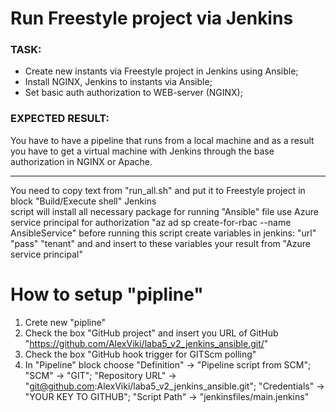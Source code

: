 # Run Freestyle project via Jenkins

### TASK:
- Create new instants via Freestyle project in Jenkins using Ansible;
- Install NGINX, Jenkins to instants via Ansible;
- Set basic auth authorization to WEB-server (NGINX);

### EXPECTED RESULT:
You have to have a pipeline that runs from a local machine and as a result you have to get a virtual machine with Jenkins through the base authorization in NGINX or Apache.

--------------------------------------------------------------------------------------

You need to copy text from "run_all.sh" and put it to Freestyle project in block "Build/Execute shell" Jenkins  
script will install all necessary package for running "Ansible" file
use Azure service principal for authorization "az ad sp create-for-rbac --name AnsibleService" before running this script
create variables in jenkins: "url" "pass" "tenant" and and insert to these variables your result from "Azure service principal"

# How to setup "pipline"

1. Crete new "pipline"
2. Check the box "GitHub project" and insert you URL of GitHub "https://github.com/AlexViki/laba5_v2_jenkins_ansible.git/"
3. Check the box "GitHub hook trigger for GITScm polling"
4. In "Pipeline" block choose "Definition" -> "Pipeline script from SCM"; "SCM" -> "GIT"; "Repository URL" -> "git@github.com:AlexViki/laba5_v2_jenkins_ansible.git"; "Credentials" -> "YOUR KEY TO GITHUB"; "Script Path" -> "jenkinsfiles/main.jenkins"
